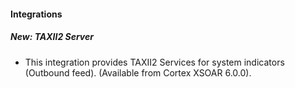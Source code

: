 
#### Integrations
##### New: TAXII2 Server
- This integration provides TAXII2 Services for system indicators (Outbound feed). (Available from Cortex XSOAR 6.0.0).
